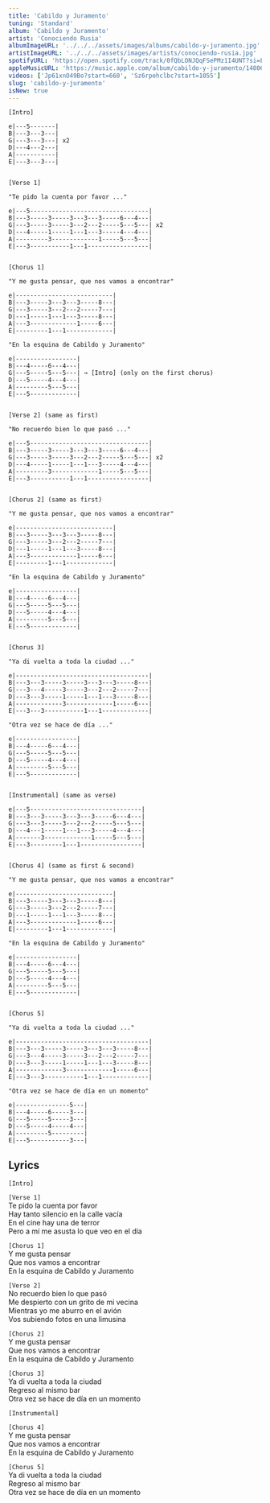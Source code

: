 ```yaml
---
title: 'Cabildo y Juramento'
tuning: 'Standard'
album: 'Cabildo y Juramento'
artist: 'Conociendo Rusia'
albumImageURL: '../../../assets/images/albums/cabildo-y-juramento.jpg'
artistImageURL: '../../../assets/images/artists/conociendo-rusia.jpg'
spotifyURL: 'https://open.spotify.com/track/0fQbLONJQqFSePMz1I4UNT?si=LvXxBhlYSe-C2yeRKiqHqw'
appleMusicURL: 'https://music.apple.com/album/cabildo-y-juramento/1480625429?i=1480625430'
videos: ['Jp61xnO49Bo?start=660', 'Sz6rpehclbc?start=1055']
slug: 'cabildo-y-juramento'
isNew: true
---
```


```
[Intro]

e|---5-------|
B|---3---3---|
G|---3---3---| x2
D|---4---2---|
A|-----------|
E|---3---3---|


[Verse 1]

"Te pido la cuenta por favor ..."

e|---5---------------------------------|
B|---3-----3-----3---3---3-----6---4---|
G|---3-----3-----3---2---2-----5---5---| x2
D|---4-----1-----1---1---3-----4---4---|
A|---------3-------------1-----5---5---|
E|---3-----------1---1-----------------|


[Chorus 1]

"Y me gusta pensar, que nos vamos a encontrar"

e|---------------------------|
B|---3-----3---3---3-----8---|
G|---3-----3---2---2-----7---|
D|---1-----1---1---3-----8---|
A|---3-------------1-----6---|
E|---------1---1-------------|

"En la esquina de Cabildo y Juramento"

e|-----------------|
B|---4-----6---4---|
G|---5-----5---5---| → [Intro] (only on the first chorus)
D|---5-----4---4---|
A|---------5---5---|
E|---5-------------|


[Verse 2] (same as first)

"No recuerdo bien lo que pasó ..."

e|---5---------------------------------|
B|---3-----3-----3---3---3-----6---4---|
G|---3-----3-----3---2---2-----5---5---| x2
D|---4-----1-----1---1---3-----4---4---|
A|---------3-------------1-----5---5---|
E|---3-----------1---1-----------------|


[Chorus 2] (same as first)

"Y me gusta pensar, que nos vamos a encontrar"

e|---------------------------|
B|---3-----3---3---3-----8---|
G|---3-----3---2---2-----7---|
D|---1-----1---1---3-----8---|
A|---3-------------1-----6---|
E|---------1---1-------------|

"En la esquina de Cabildo y Juramento"

e|-----------------|
B|---4-----6---4---|
G|---5-----5---5---|
D|---5-----4---4---|
A|---------5---5---|
E|---5-------------|


[Chorus 3]

"Ya di vuelta a toda la ciudad ..."

e|-------------------------------------|
B|---3---3-----3-----3---3---3-----8---|
G|---3---4-----3-----3---2---2-----7---|
D|---3---3-----1-----1---1---3-----8---|
A|-------------3-------------1-----6---|
E|---3---3-----------1---1-------------|

"Otra vez se hace de día ..."

e|-----------------|
B|---4-----6---4---|
G|---5-----5---5---|
D|---5-----4---4---|
A|---------5---5---|
E|---5-------------|


[Instrumental] (same as verse)

e|---5-------------------------------|
B|---3---3-----3---3---3-----6---4---|
G|---3---3-----3---2---2-----5---5---|
D|---4---1-----1---1---3-----4---4---|
A|-------3-------------1-----5---5---|
E|---3---------1---1-----------------|


[Chorus 4] (same as first & second)

"Y me gusta pensar, que nos vamos a encontrar"

e|---------------------------|
B|---3-----3---3---3-----8---|
G|---3-----3---2---2-----7---|
D|---1-----1---1---3-----8---|
A|---3-------------1-----6---|
E|---------1---1-------------|

"En la esquina de Cabildo y Juramento"

e|-----------------|
B|---4-----6---4---|
G|---5-----5---5---|
D|---5-----4---4---|
A|---------5---5---|
E|---5-------------|


[Chorus 5]

"Ya di vuelta a toda la ciudad ..."

e|-------------------------------------|
B|---3---3-----3-----3---3---3-----8---|
G|---3---4-----3-----3---2---2-----7---|
D|---3---3-----1-----1---1---3-----8---|
A|-------------3-------------1-----6---|
E|---3---3-----------1---1-------------|

"Otra vez se hace de día en un momento"

e|---------------5---|
B|---4-----6-----3---|
G|---5-----5-----3---|
D|---5-----4-----4---|
A|---------5---------|
E|---5-----------3---|
```

## Lyrics

`[Intro]`

`[Verse 1]`  
Te pido la cuenta por favor  
Hay tanto silencio en la calle vacía  
En el cine hay una de terror  
Pero a mí me asusta lo que veo en el día

`[Chorus 1]`  
Y me gusta pensar  
Que nos vamos a encontrar  
En la esquina de Cabildo y Juramento

`[Verse 2]`  
No recuerdo bien lo que pasó  
Me despierto con un grito de mi vecina  
Mientras yo me aburro en el avión  
Vos subiendo fotos en una limusina

`[Chorus 2]`  
Y me gusta pensar  
Que nos vamos a encontrar  
En la esquina de Cabildo y Juramento

`[Chorus 3]`  
Ya di vuelta a toda la ciudad  
Regreso al mismo bar  
Otra vez se hace de día en un momento

`[Instrumental]`

`[Chorus 4]`  
Y me gusta pensar  
Que nos vamos a encontrar  
En la esquina de Cabildo y Juramento

`[Chorus 5]`  
Ya di vuelta a toda la ciudad  
Regreso al mismo bar  
Otra vez se hace de día en un momento
